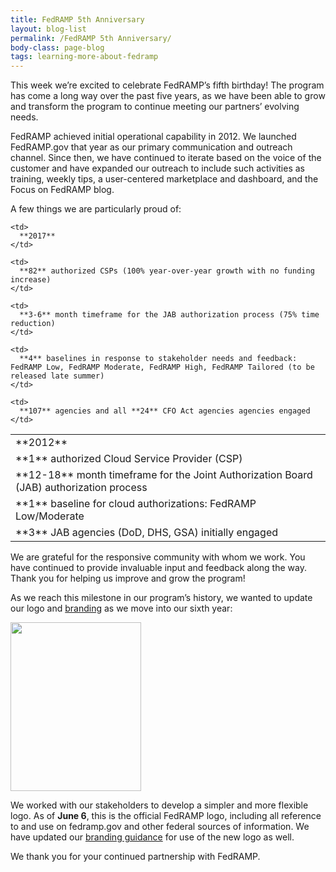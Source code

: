 ```yaml
---
title: FedRAMP 5th Anniversary
layout: blog-list
permalink: /FedRAMP 5th Anniversary/
body-class: page-blog
tags: learning-more-about-fedramp
---
```

This week we’re excited to celebrate FedRAMP’s fifth birthday! The program has come a long way over the past five years, as we have been able to grow and transform the program to continue meeting our partners’ evolving needs.

FedRAMP achieved initial operational capability in 2012. We launched FedRAMP.gov that year as our primary communication and outreach channel. Since then, we have continued to iterate based on the voice of the customer and have expanded our outreach to include such activities as training, weekly tips, a user-centered marketplace and dashboard, and the Focus on FedRAMP blog.

A few things we are particularly proud of:

<table>
  <tr>
    <td>
      **2012**
    </td>

    <td>
      **2017**
    </td>
  </tr>

  <tr>
    <td>
      **1** authorized Cloud Service Provider (CSP)
    </td>

    <td>
      **82** authorized CSPs (100% year-over-year growth with no funding increase)
    </td>
  </tr>

  <tr>
    <td>
      **12-18** month timeframe for the Joint Authorization Board (JAB) authorization process
    </td>

    <td>
      **3-6** month timeframe for the JAB authorization process (75% time reduction)
    </td>
  </tr>

  <tr>
    <td>
      **1** baseline for cloud authorizations: FedRAMP Low/Moderate
    </td>

    <td>
      **4** baselines in response to stakeholder needs and feedback: FedRAMP Low, FedRAMP Moderate, FedRAMP High, FedRAMP Tailored (to be released late summer)
    </td>
  </tr>

  <tr>
    <td>
      **3** JAB agencies (DoD, DHS, GSA) initially engaged
    </td>

    <td>
      **107** agencies and all **24** CFO Act agencies agencies engaged
    </td>
  </tr>
</table>

We are grateful for the responsive community with whom we work. You have continued to provide invaluable input and feedback along the way. Thank you for helping us improve and grow the program!

As we reach this milestone in our program’s history, we wanted to update our logo and <a href="https://s3.amazonaws.com/sitesusa/wp-content/uploads/sites/482/2016/06/FedRAMP-Branding-Guidance_June-2017.pdf">branding</a> as we move into our sixth year:

[<img class="size-full wp-image-67126 aligncenter" src="https://s3.amazonaws.com/sitesusa/wp-content/uploads/sites/482/2017/06/Screen-Shot-2017-06-07-at-9.13.52-AM.png" alt="" width="209" height="270" />](https://s3.amazonaws.com/sitesusa/wp-content/uploads/sites/482/2017/06/Screen-Shot-2017-06-07-at-9.13.52-AM.png)

We worked with our stakeholders to develop a simpler and more flexible logo. As of **June 6**, this is the official FedRAMP logo, including all reference to and use on fedramp.gov and other federal sources of information. We have updated our [branding guidance](https://s3.amazonaws.com/sitesusa/wp-content/uploads/sites/482/2016/06/FedRAMP-Branding-Guidance_June-2017.pdf) for use of the new logo as well. 

We thank you for your continued partnership with FedRAMP.
